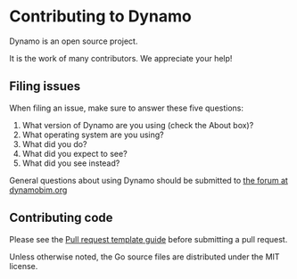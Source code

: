 # Contributing to Dynamo

Dynamo is an open source project.

It is the work of many contributors. We appreciate your help!

## Filing issues

When filing an issue, make sure to answer these five questions:

1. What version of Dynamo are you using (check the About box)?
2. What operating system are you using?
3. What did you do?
4. What did you expect to see?
5. What did you see instead?

General questions about using Dynamo should be submitted to [the forum at dynamobim.org](http://dynamobim.org/forums/forum/dyn/)

## Contributing code

Please see the [Pull request template guide](https://github.com/DynamoDS/Dynamo/wiki/Choosing-a-Pull-Request-Template)
before submitting a pull request.

Unless otherwise noted, the Go source files are distributed under
the MIT license.
